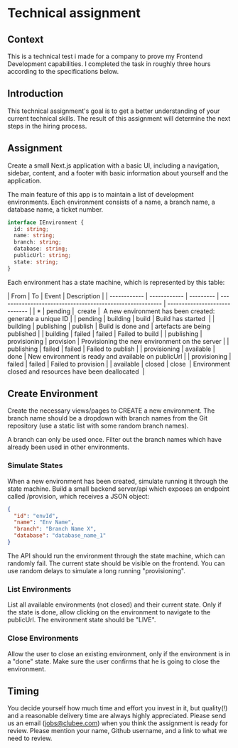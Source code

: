 # Technical assignment

## Context

This is a technical test i made for a company to prove my Frontend Development capabilities.
I completed the task in roughly three hours according to the specifications below.

## Introduction

This technical assignment's goal is to get a better understanding of your current technical skills. The result of this
assignment will determine the next steps in the hiring process.

## Assignment

Create a small Next.js application with a basic UI, including a navigation, sidebar, content, and a footer with basic
information about yourself and the application.

The main feature of this app is to maintain a list of development environments. Each environment consists of a name,
a branch name, a database name, a ticket number.

```typescript
interface IEnvironment {
  id: string;
  name: string;
  branch: string;
  database: string;
  publicUrl: string;
  state: string;
}
```

Each environment has a state machine, which is represented by this table:

| From         | To           | Event     | Description                                               |
| ------------ | ------------ | --------- | --------------------------------------------------------- | ----------------------------- |
| \*           | pending      |  create   |  A new environment has been created: generate a unique ID |
| pending      | building     | build     | Build has started                                         |
| building     | publishing   | publish   | Build is done and                                         | artefacts are being published |
| building     | failed       | failed    | Failed to build                                           |
| publishing   | provisioning | provision | Provisioning the new environment on the server            |
| publishing   | failed       | failed    | Failed to publish                                         |
| provisioning | available    | done      | New environment is ready and available on publicUrl       |
| provisioning | failed       | failed    | Failed to provision                                       |
| available    | closed       | close     | Environment closed and resources have been deallocated    |

## Create Environment

Create the necessary views/pages to CREATE a new environment. The branch name should be a dropdown with branch names from the Git repository (use a static list with some random branch names).

A branch can only be used once. Filter out the branch names which have already been used in other environments.

### Simulate States

When a new environment has been created, simulate running it through the state machine. Build a small backend server/api which exposes an endpoint called /provision, which receives a JSON object:

```json
{
  "id": "envId",
  "name": "Env Name",
  "branch": "Branch Name X",
  "database": "database_name_1"
}
```

The API should run the environment through the state machine, which can randomly fail. The current state should be visible on the frontend. You can use random delays to simulate a long running "provisioning".

### List Environments

List all available environments (not closed) and their current state. Only if the state is done, allow clicking on the environment to navigate to the publicUrl. The environment state should be "LIVE".

### Close Environments

Allow the user to close an existing environment, only if the environment is in a "done" state. Make sure the user confirms that he is going to close the environment.

## Timing

You decide yourself how much time and effort you invest in it, but quality(!) and a reasonable delivery time are
always highly appreciated. Please send us an email (jobs@clubee.com) when you think the assignment is ready for
review. Please mention your name, Github username, and a link to what we need to review.
